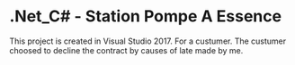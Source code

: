 # .Net_C# - Station Pompe A Essence
 This project is created in Visual Studio 2017. For a custumer. The custumer choosed to decline the contract by causes of late made by me. 
